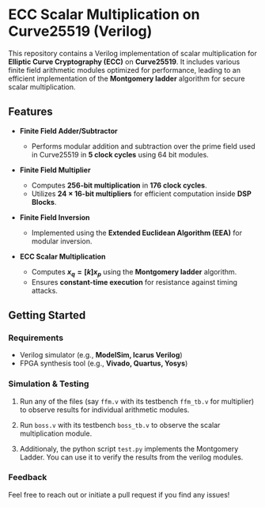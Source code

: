 # **ECC Scalar Multiplication on Curve25519 (Verilog)**  

This repository contains a Verilog implementation of scalar multiplication for **Elliptic Curve Cryptography (ECC)** on **Curve25519**. It includes various finite field arithmetic modules optimized for performance, leading to an efficient implementation of the **Montgomery ladder** algorithm for secure scalar multiplication.  

## **Features**  

- **Finite Field Adder/Subtractor**  
  - Performs modular addition and subtraction over the prime field used in Curve25519 in **5 clock cycles** using 64 bit modules.  

- **Finite Field Multiplier**  
  - Computes **256-bit multiplication** in **176 clock cycles**.  
  - Utilizes **24 × 16-bit multipliers** for efficient computation inside **DSP Blocks**.  

- **Finite Field Inversion**  
  - Implemented using the **Extended Euclidean Algorithm (EEA)** for modular inversion.  

- **ECC Scalar Multiplication**  
  - Computes **$x_q = [k] x_p$** using the **Montgomery ladder** algorithm.  
  - Ensures **constant-time execution** for resistance against timing attacks.  

## **Getting Started**  

### **Requirements**  
- Verilog simulator (e.g., **ModelSim, Icarus Verilog**)  
- FPGA synthesis tool (e.g., **Vivado, Quartus, Yosys**)  

### **Simulation & Testing**  


1. Run any of the files (say `ffm.v` with its testbench `ffm_tb.v` for multiplier) to observe results for individual arithmetic modules.
2. Run `boss.v` with its testbench `boss_tb.v` to observe the scalar multiplication module.

3. Additionaly, the python script `test.py` implements the Montgomery Ladder. You can use it to verify the results from the verilog modules.

### **Feedback**  

Feel free to reach out or initiate a pull request if you find any issues!




